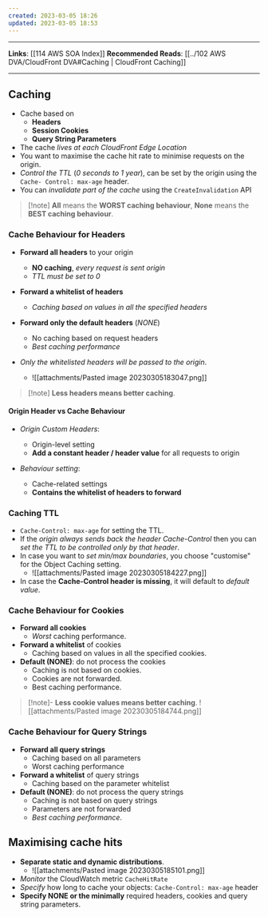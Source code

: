 ```yaml
---
created: 2023-03-05 18:26
updated: 2023-03-05 18:53
---
```

---
**Links**: [[114 AWS SOA Index]]
**Recommended Reads**: [[../102 AWS DVA/CloudFront DVA#Caching | CloudFront Caching]]

---
## Caching
- Cache based on
	- **Headers**
	- **Session Cookies**
	- **Query String Parameters**
- The cache *lives at each CloudFront Edge Location*
- You want to maximise the cache hit rate to minimise requests on the origin.
- *Control the TTL* (*0 seconds to 1 year*), can be set by the origin using the `Cache- Control: max-age` header.
- You can *invalidate part of the cache* using the `CreateInvalidation` API

> [!note] **All** means the **WORST caching behaviour**, **None** means the **BEST caching behaviour**.

### Cache Behaviour for Headers
- **Forward all headers** to your origin
	- **NO caching**, *every request is sent origin*
	- *TTL must be set to 0*
- **Forward a whitelist of headers**
	- *Caching based on values in all the specified headers*
- **Forward only the default headers** (*NONE*)
	- No caching based on request headers
	- *Best caching performance*

- *Only the whitelisted headers will be passed to the origin*.
	- ![[attachments/Pasted image 20230305183047.png]]

> [!note] **Less headers means better caching**.

#### Origin Header vs Cache Behaviour
- *Origin Custom Headers*:
	- Origin-level setting
	- **Add a constant header / header value** for all requests to origin

- *Behaviour setting*:
	- Cache-related settings
	- **Contains the whitelist of headers to forward**

### Caching TTL
- `Cache-Control: max-age` for setting the TTL.
- If the *origin always sends back the header Cache-Control* then you can *set the TTL to be controlled only by that header*.
- In case you want to *set min/max boundaries*, you choose "customise" for the Object Caching setting.
	- ![[attachments/Pasted image 20230305184227.png]]
- In case the **Cache-Control header is missing**, it will default to *default value*.

### Cache Behaviour for Cookies
- **Forward all cookies**
	- *Worst* caching performance.
- **Forward a whitelist** of cookies
	- Caching based on values in all the specified cookies.
- **Default (NONE)**: do not process the cookies 
	- Caching is not based on cookies.
	- Cookies are not forwarded.
	- Best caching performance.

> [!note]- **Less cookie values means better caching**.
> ![[attachments/Pasted image 20230305184744.png]]

### Cache Behaviour for Query Strings
- **Forward all query strings**
	- Caching based on all parameters
	- Worst caching performance
- **Forward a whitelist** of query strings
	- Caching based on the parameter whitelist
- **Default (NONE)**: do not process the query strings
	- Caching is not based on query strings
	- Parameters are not forwarded
	- *Best caching performance*.

## Maximising cache hits
- **Separate static and dynamic distributions**.
	- ![[attachments/Pasted image 20230305185101.png]]
- *Monitor* the CloudWatch metric `CacheHitRate`
- *Specify* how long to cache your objects: `Cache-Control: max-age` header
- **Specify NONE or the minimally** required headers, cookies and query string parameters.
